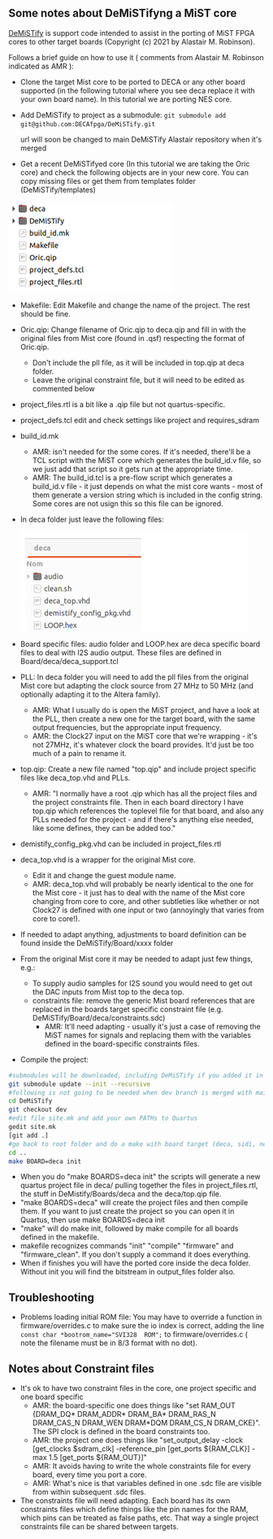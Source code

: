 ## Some notes about DeMiSTifyng a MiST core

[DeMiSTify](https://github.com/robinsonb5/DeMiSTify)  is support code intended to assist in the porting of MiST FPGA cores to other target boards (Copyright (c) 2021 by Alastair M. Robinson).

Follows a brief guide on how to use it ( comments from Alastair M. Robinson indicated as AMR ):

* Clone the target Mist core to be ported to DECA or any other board supported (in the following tutorial where you see deca replace it with your own board name). In this tutorial we are porting NES core.

* Add DeMiSTify to project as a submodule:
   `git submodule add git@github.com:DECAfpga/DeMiSTify.git `

  url will soon be changed to main DeMiSTify Alastair repository when it's merged

* Get a recent DeMiSTifyed core (In this tutorial we are taking the Oric core) and check the following objects are in your new core. You can copy missing files or get them from templates folder (DeMiSTify/templates)

![core](core.png)

* Makefile: Edit Makefile and change the name of the project. The rest should be fine.

* Oric.qip: Change filename of Oric.qip to deca.qip and fill in with the original files from Mist core (found in .qsf) respecting the format of Oric.qip.  

  * Don't include the pll file, as it will be included in top.qip at deca folder.
  * Leave the original constraint file, but it will need to be edited as commented below

* project_files.rtl is a bit like a .qip file but not quartus-specific.  

* project_defs.tcl  edit and check settings like project and requires_sdram

* build_id.mk

  * AMR: isn't needed for the some cores.  If it's needed, there'll be a TCL script with the MiST core which generates the build_id.v file, so we just add that script so it gets run at the appropriate time.
  * AMR: The build_id.tcl is a pre-flow script which generates a build_id.v file - it just depends on what the mist core wants - most of them generate a version string which is included in the config string.  Some cores are not usign this so this file can be ignored.

* In deca folder just leave the following files:

  ![deca](deca.png)

* Board specific files: audio folder and LOOP.hex are deca specific board files to deal with I2S audio output. These files are defined in Board/deca/deca_support.tcl

* PLL: In deca folder you will need to add the pll files from the original Mist core but adapting the clock source from 27 MHz to 50 MHz (and optionally adapting it to the Altera family).

  * AMR: What I usually do is open the MiST project, and have a look at the PLL, then create a new one for the target board, with the same output frequencies, but the appropriate input frequency.  
  * AMR: the Clock27 input on the MiST core that we're wrapping - it's not 27MHz, it's whatever clock the board provides.  It'd just be too much of a pain to rename it.

* top.qip: Create a new file named "top.qip" and include project specific files like deca_top.vhd and PLLs. 

  * AMR: "I normally have a root .qip which has all the project files and the project constraints file.  Then in each board directory I have top.qip which references the toplevel file for that board, and also any PLLs needed for the project - and if there's anything else needed, like some defines, they can be added too."  

* demistify_config_pkg.vhd  can be included in project_files.rtl 

* deca_top.vhd is a wrapper for the original Mist core.  

  * Edit it and change the guest module name.
  * AMR: deca_top.vhd will probably be nearly identical to the one for the Mist core - it just has to deal with the name of the Mist core changing from core to core, and other subtleties like whether or not Clock27 is defined with one input or two (annoyingly that varies from core to core!).

* If needed to adapt anything, adjustments to board definition can be found inside the DeMiSTify/Board/xxxx folder

* From the original Mist core it may be needed to adapt just few things, e.g.:
  * To supply audio samples for I2S sound you would need to get out the DAC inputs from Mist top to the deca top.
  * constraints file: remove the generic Mist board references that are replaced in the boards target specific constraint file (e.g. DeMiSTify/Board/deca/constraints.sdc)
    * AMR: It'll need adapting - usually it's just a case of removing the MiST names for signals and replacing them with the variables defined in the board-specific constraints files.
  
* Compile the project:

```sh
#submodules will be downloaded, including DeMiSTify if you added it in the .gitmodules
git submodule update --init --recursive
#following is not going to be needed when dev branch is merged with main 
cd DeMiSTify
git checkout dev
#edit file site.mk and add your own PATHs to Quartus
gedit site.mk
[git add .]
#go back to root folder and do a make with board target (deca, sidi, neptuno, ...)
cd ..
make BOARD=deca init
```

* When you do "make BOARDS=deca init" the scripts will generate a new quartus project file in deca/ pulling together the files in project_files.rtl, the stuff in DeMistify/Boards/deca and the deca/top.qip file.
* "make BOARDS=deca" will create the project files and then compile them.  If you want to just create the project so you can open it in Quartus, then use make BOARDS=deca init
* "make" will do make init, followed by make compile for all boards defined in the makefile.
* makefile recognizes commands "init" "compile" "firmware" and "firmware_clean". If you don't supply a command it does everything.
* When if finishes you will have the ported core inside the deca folder. Without init you will find the bitstream in output_files folder also.



## Troubleshooting

* Problems loading initial ROM file:    You may have to override a function in firmware/overrides.c to make sure the io index is correct, adding the line    `const char *bootrom_name="SVI328  ROM";`  to firmware/overrides.c  ( note the filename must be in 8/3 format with no dot).



## Notes about Constraint files

* It's ok to have two constraint files in the core, one project specific and one board specific
  * AMR: the board-specific one does things like "set RAM_OUT {DRAM_DQ* DRAM_ADDR* DRAM_BA* DRAM_RAS_N DRAM_CAS_N DRAM_WEN DRAM*DQM DRAM_CS_N DRAM_CKE}".  The SPI clock is defined in the board constraints too.
  * AMR: the project one does things like "set_output_delay -clock [get_clocks $sdram_clk] -reference_pin [get_ports ${RAM_CLK}] -max 1.5 [get_ports ${RAM_OUT}]"
  * AMR: It avoids having to write the whole constraints file for every board, every time you port a core.
  * AMR: What's nice is that variables defined in one .sdc file are visible from within subsequent .sdc files.
* The constraints file will need adapting.  Each board has its own constraints files which define things like the pin names for the RAM, which pins can be treated as false paths, etc.  That way a single project constraints file can be shared between targets.





